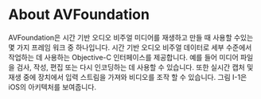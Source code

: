 # About AVFoundation


AVFoundation은 시간 기반 오디오 비주얼 미디어를 재생하고 만들 때 사용할 수있는 몇 가지 프레임 워크 중 하나입니다. 시간 기반 오디오 비주얼 데이터로 세부 수준에서 작업하는 데 사용하는 Objective-C 인터페이스를 제공합니다. 예를 들어 미디어 파일을 검사, 작성, 편집 또는 다시 인코딩하는 데 사용할 수 있습니다. 또한 실시간 캡처 및 재생 중에 장치에서 입력 스트림을 가져와 비디오를 조작 할 수 있습니다. 그림 I-1은 iOS의 아키텍처를 보여줍니다.
